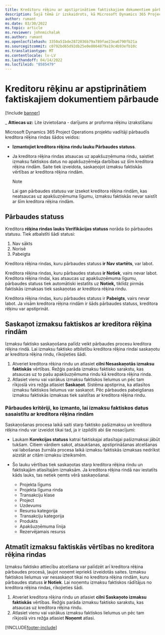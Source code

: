 ```yaml
---
title: Kreditoru rēķinu ar apstiprinātiem faktiskajiem dokumentiem pārbaude
description: Šajā tēmā ir izskaidrots, kā Microsoft Dynamics 365 Project Operations pārbaudīsim kreditoru rēķinus ar faktiskajiem dokumentiem, kas tika apstiprināti kā darbuzņēmēji, kas veica darbu un reģistrēja laiku, kā arī izdevumus un materiālus, ko izmantoja projekta grupas dalībnieki.
author: rumant
ms.date: 03/30/2022
ms.topic: article
ms.reviewer: johnmichalak
ms.author: rumant
ms.openlocfilehash: 3350a51bde2872036b79a789fae23ea6790fb21a
ms.sourcegitcommit: c0792bd65d92db25e0e8864879a19c4b93efb10c
ms.translationtype: MT
ms.contentlocale: lv-LV
ms.lasthandoff: 04/14/2022
ms.locfileid: "8585479"
---
```

# <a name="verification-of-vendor-invoices-with-approved-actuals"></a>Kreditoru rēķinu ar apstiprinātiem faktiskajiem dokumentiem pārbaude

[!include [banner](../../includes/dataverse-preview.md)]

_ **Attiecas uz:** Lite izvietošana - darījums ar proforma rēķinu izrakstīšanu

Microsoft Dynamics 365 Project Operations projektu vadītāji pārbaudīs kreditora rēķina rindas šādos veidos:

- **Izmantojiet kreditora rēķina rindu lauku Pārbaudes statuss**.
- Ja kreditora rēķina rindas atsaucas uz apakšuzņēmuma rindu, saistiet izmaksu faktiskos datus no apakšuzņēmēja darbības uz šīm kreditora rēķina rindām. Saite tiek izveidota, saskaņojot izmaksu faktiskās vērtības ar kreditora rēķina rindām.

    > [!NOTE]
    > Lai gan pārbaudes statusu var izsekot kreditora rēķina rindām, kas neatsaucas uz apakšuzņēmuma līgumu, izmaksu faktiskās nevar saistīt ar šīm kreditora rēķina rindām.

## <a name="verification-status"></a>Pārbaudes statuss

Kreditora **rēķina rindas lauks Verifikācijas statuss** norāda šo pārbaudes statusu. Tiek atbalstīti šādi statusi:

1. Nav sākts
2. Norisē
3. Pabeigta

Kreditora rēķina rindas, kuru pārbaudes statuss **ir Nav startēts**, var labot.

Kreditora rēķina rindas, kuru pārbaudes statuss **ir Notiek**, vairs nevar labot. Kreditora rēķina rindai, kas atsaucas uz apakšuzņēmuma līgumu, pārbaudes statuss tiek automātiski iestatīts uz **Notiek,** tiklīdz pirmās faktiskās izmaksas tiek saskaņotas ar kreditora rēķina rindu.

Kreditora rēķina rindas, kuru pārbaudes statuss ir **Pabeigts**, vairs nevar labot. Ja visām kreditora rēķina rindām ir šāds pārbaudes statuss, kreditora rēķinu var apstiprināt.

## <a name="match-cost-actuals-to-vendor-invoice-lines"></a>Saskaņot izmaksu faktiskos ar kreditora rēķina rindām

Izmaksu faktisko saskaņošana palīdz veikt pārbaudes procesu kreditora rēķina rindā. Lai izmaksu faktisko atbilstību kreditora rēķina rindai saskaņotu ar kreditora rēķina rindu, rīkojieties šādi.

1. Atveriet kreditora rēķina rindu un atlasiet **cilni Nesaskaņotās izmaksu faktiskās** vērtības. Režģis parāda izmaksu faktisko sarakstu, kas atsaucas uz to pašu apakšuzņēmuma rindu kā kreditora rēķina rinda.
2. Atlasiet vienu vai vairākus izmaksu faktiskos lielumus un pēc tam rīkjoslā virs režģa atlasiet **Saskaņot**. Sistēma apstiprina, ka atlasītos izmaksu faktiskos lielumus var saskaņot. Pēc pārbaudes pabeigšanas izmaksu faktiskās izmaksas tiek saistītas ar kreditora rēķina rindu.

### <a name="validation-criteria-that-are-used-to-link-cost-actuals-to-vendor-invoice-lines"></a>Pārbaudes kritēriji, ko izmanto, lai izmaksu faktiskos datus sasaistītu ar kreditora rēķina rindām

Saskaņošanas procesa laikā saiti starp faktisko pašizmaksu un kreditora rēķina rindu var izveidot tikai tad, ja ir izpildīti abi šie nosacījumi:

- Laukam **Korekcijas statuss** katrai faktiskajai atlasītajai pašizmaksai jābūt tukšam. Citiem vārdiem sakot, atsaukšanas, apstiprināšanas atcelšanas vai labošanas žurnāla procesa laikā izmaksu faktiskās izmaksas nedrīkst aizstāt ar citām izmaksu izteiksmēm.
- Šo lauku vērtības tiek saskaņotas starp kreditora rēķina rindu un faktiskajām atlasītajām izmaksām. Ja kreditora rēķina rindā nav iestatīts kāds lauks, tas netiek ņemts vērā saskaņošanai.

    - Projekta līgums
    - Projekta līguma rinda
    - Transakciju klase
    - Project
    - Uzdevums
    - Resursu kategorija
    - Transakciju kategorija
    - Produkts
    - Apakšuzņēmuma līnija
    - Rezervējamais resurss

## <a name="unmatch-cost-actuals-from-a-vendor-invoice-line"></a>Atmatīt izmaksu faktiskās vērtības no kreditora rēķina rindas

Izmaksu faktisko attiecību atcelšana var palīdzēt arī kreditora rēķina pārbaudes procesā, ļaujot noņemt iepriekš izveidotās saites. Izmaksu faktiskos lielumus var nesaskaņot tikai no kreditora rēķina rindām, kuru pārbaudes statuss **ir Notiek**. Lai noņemtu izmaksu faktiskos rādītājus no kreditora rēķina rindas, rīkojieties šādi.

1. Atveriet kreditora rēķina rindu un atlasiet **cilni Saskaņoto izmaksu faktiskās** vērtības. Režģis parāda izmaksu faktisko sarakstu, kas atsaucas uz kreditora rēķina rindu.
2. Atlasiet vienu vai vairākus izmaksu faktiskos lielumus un pēc tam rīkjoslā virs režģa atlasiet **Noņemt** atlasi.

[!INCLUDE[footer-include](../../includes/footer-banner.md)]
